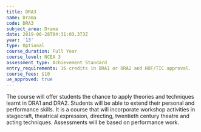 ```yaml
---
title: DRA3
name: Drama
code: DRA3
subject_area: Drama
date: 2019-06-28T04:31:03.373Z
year: '13'
type: Optional
course_duration: Full Year
course_level: NCEA 3
assessment_type: Achievement Standard
entry_requirements: 16 credits in DRA1 or DRA2 and HOF/TIC approval.
course_fees: $10
ue_approved: true
---
```

The course will offer students the chance to apply theories and techniques learnt in DRA1 and DRA2. Students will be able to extend their personal and performance skills. It is a course that will incorporate workshop activities in stagecraft, theatrical expression, directing, twentieth century theatre and acting techniques. Assessments will be based on performance work.
